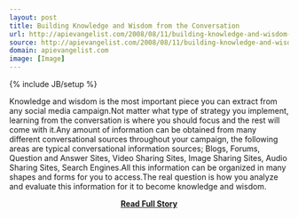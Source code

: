 ```yaml
---
layout: post
title: Building Knowledge and Wisdom from the Conversation
url: http://apievangelist.com/2008/08/11/building-knowledge-and-wisdom-from-the-conversation/
source: http://apievangelist.com/2008/08/11/building-knowledge-and-wisdom-from-the-conversation/
domain: apievangelist.com
image: [Image]
---
```

{% include JB/setup %}<p>Knowledge and wisdom is the most important piece you can extract from any social media campaign.Not matter what type of strategy you implement, learning from the conversation is where you should focus and the rest will come with it.Any amount of information can be obtained from many different conversational sources throughout your campaign, the following areas are typical conversational information sources; Blogs, Forums, Question and Answer Sites, Video Sharing Sites, Image Sharing Sites, Audio Sharing Sites, Search Engines.All this information can be organized in many shapes and forms for you to access.The real question is how you analyze and evaluate this information for it to become knowledge and wisdom.</p>
<center><p><a href="http://apievangelist.com/2008/08/11/building-knowledge-and-wisdom-from-the-conversation/" style='padding:25px; font-sze:18px; font-weight: bold;'>Read Full Story</a></p></center>
